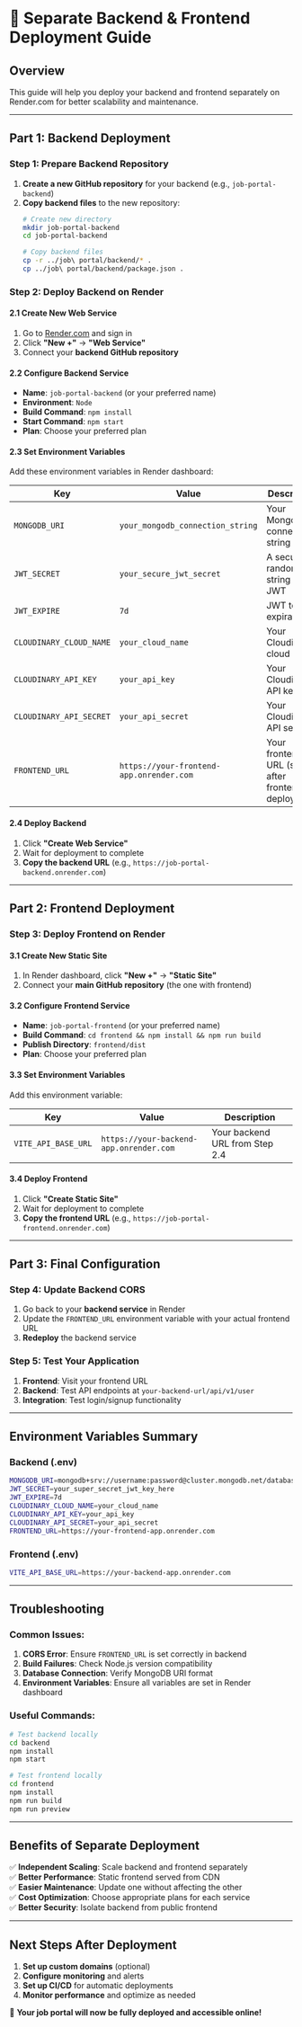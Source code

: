 # 🚀 Separate Backend & Frontend Deployment Guide

## **Overview**
This guide will help you deploy your backend and frontend separately on Render.com for better scalability and maintenance.

---

## **Part 1: Backend Deployment**

### **Step 1: Prepare Backend Repository**
1. **Create a new GitHub repository** for your backend (e.g., `job-portal-backend`)
2. **Copy backend files** to the new repository:
   ```bash
   # Create new directory
   mkdir job-portal-backend
   cd job-portal-backend
   
   # Copy backend files
   cp -r ../job\ portal/backend/* .
   cp ../job\ portal/backend/package.json .
   ```

### **Step 2: Deploy Backend on Render**

#### **2.1 Create New Web Service**
1. Go to [Render.com](https://render.com) and sign in
2. Click **"New +"** → **"Web Service"**
3. Connect your **backend GitHub repository**

#### **2.2 Configure Backend Service**
- **Name**: `job-portal-backend` (or your preferred name)
- **Environment**: `Node`
- **Build Command**: `npm install`
- **Start Command**: `npm start`
- **Plan**: Choose your preferred plan

#### **2.3 Set Environment Variables**
Add these environment variables in Render dashboard:

| Key | Value | Description |
|-----|--------|-------------|
| `MONGODB_URI` | `your_mongodb_connection_string` | Your MongoDB connection string |
| `JWT_SECRET` | `your_secure_jwt_secret` | A secure random string for JWT |
| `JWT_EXPIRE` | `7d` | JWT token expiration |
| `CLOUDINARY_CLOUD_NAME` | `your_cloud_name` | Your Cloudinary cloud name |
| `CLOUDINARY_API_KEY` | `your_api_key` | Your Cloudinary API key |
| `CLOUDINARY_API_SECRET` | `your_api_secret` | Your Cloudinary API secret |
| `FRONTEND_URL` | `https://your-frontend-app.onrender.com` | Your frontend URL (set after frontend deployment) |

#### **2.4 Deploy Backend**
1. Click **"Create Web Service"**
2. Wait for deployment to complete
3. **Copy the backend URL** (e.g., `https://job-portal-backend.onrender.com`)

---

## **Part 2: Frontend Deployment**

### **Step 3: Deploy Frontend on Render**

#### **3.1 Create New Static Site**
1. In Render dashboard, click **"New +"** → **"Static Site"**
2. Connect your **main GitHub repository** (the one with frontend)

#### **3.2 Configure Frontend Service**
- **Name**: `job-portal-frontend` (or your preferred name)
- **Build Command**: `cd frontend && npm install && npm run build`
- **Publish Directory**: `frontend/dist`
- **Plan**: Choose your preferred plan

#### **3.3 Set Environment Variables**
Add this environment variable:

| Key | Value | Description |
|-----|--------|-------------|
| `VITE_API_BASE_URL` | `https://your-backend-app.onrender.com` | Your backend URL from Step 2.4 |

#### **3.4 Deploy Frontend**
1. Click **"Create Static Site"**
2. Wait for deployment to complete
3. **Copy the frontend URL** (e.g., `https://job-portal-frontend.onrender.com`)

---

## **Part 3: Final Configuration**

### **Step 4: Update Backend CORS**
1. Go back to your **backend service** in Render
2. Update the `FRONTEND_URL` environment variable with your actual frontend URL
3. **Redeploy** the backend service

### **Step 5: Test Your Application**
1. **Frontend**: Visit your frontend URL
2. **Backend**: Test API endpoints at `your-backend-url/api/v1/user`
3. **Integration**: Test login/signup functionality

---

## **Environment Variables Summary**

### **Backend (.env)**
```bash
MONGODB_URI=mongodb+srv://username:password@cluster.mongodb.net/database
JWT_SECRET=your_super_secret_jwt_key_here
JWT_EXPIRE=7d
CLOUDINARY_CLOUD_NAME=your_cloud_name
CLOUDINARY_API_KEY=your_api_key
CLOUDINARY_API_SECRET=your_api_secret
FRONTEND_URL=https://your-frontend-app.onrender.com
```

### **Frontend (.env)**
```bash
VITE_API_BASE_URL=https://your-backend-app.onrender.com
```

---

## **Troubleshooting**

### **Common Issues:**
1. **CORS Error**: Ensure `FRONTEND_URL` is set correctly in backend
2. **Build Failures**: Check Node.js version compatibility
3. **Database Connection**: Verify MongoDB URI format
4. **Environment Variables**: Ensure all variables are set in Render dashboard

### **Useful Commands:**
```bash
# Test backend locally
cd backend
npm install
npm start

# Test frontend locally
cd frontend
npm install
npm run build
npm run preview
```

---

## **Benefits of Separate Deployment**
✅ **Independent Scaling**: Scale backend and frontend separately  
✅ **Better Performance**: Static frontend served from CDN  
✅ **Easier Maintenance**: Update one without affecting the other  
✅ **Cost Optimization**: Choose appropriate plans for each service  
✅ **Better Security**: Isolate backend from public frontend  

---

## **Next Steps After Deployment**
1. **Set up custom domains** (optional)
2. **Configure monitoring** and alerts
3. **Set up CI/CD** for automatic deployments
4. **Monitor performance** and optimize as needed

🎉 **Your job portal will now be fully deployed and accessible online!**
